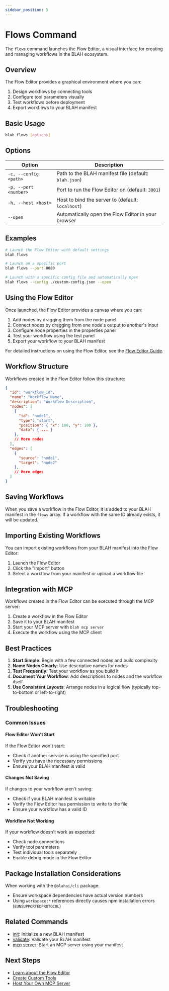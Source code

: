 ```yaml
---
sidebar_position: 5
---
```


# Flows Command

The `flows` command launches the Flow Editor, a visual interface for creating and managing workflows in the BLAH ecosystem.

## Overview

The Flow Editor provides a graphical environment where you can:

1. Design workflows by connecting tools
2. Configure tool parameters visually
3. Test workflows before deployment
4. Export workflows to your BLAH manifest

## Basic Usage

```bash
blah flows [options]
```

## Options

| Option | Description |
|--------|-------------|
| `-c, --config <path>` | Path to the BLAH manifest file (default: `blah.json`) |
| `-p, --port <number>` | Port to run the Flow Editor on (default: `3001`) |
| `-h, --host <host>` | Host to bind the server to (default: `localhost`) |
| `--open` | Automatically open the Flow Editor in your browser |

## Examples

```bash
# Launch the Flow Editor with default settings
blah flows

# Launch on a specific port
blah flows --port 8080

# Launch with a specific config file and automatically open
blah flows --config ./custom-config.json --open
```

## Using the Flow Editor

Once launched, the Flow Editor provides a canvas where you can:

1. Add nodes by dragging them from the node panel
2. Connect nodes by dragging from one node's output to another's input
3. Configure node properties in the properties panel
4. Test your workflow using the test panel
5. Export your workflow to your BLAH manifest

For detailed instructions on using the Flow Editor, see the [Flow Editor Guide](../guides/flow-editor.md).

## Workflow Structure

Workflows created in the Flow Editor follow this structure:

```json
{
  "id": "workflow_id",
  "name": "Workflow Name",
  "description": "Workflow Description",
  "nodes": [
    {
      "id": "node1",
      "type": "start",
      "position": { "x": 100, "y": 100 },
      "data": { ... }
    },
    // More nodes
  ],
  "edges": [
    {
      "source": "node1",
      "target": "node2"
    },
    // More edges
  ]
}
```

## Saving Workflows

When you save a workflow in the Flow Editor, it is added to your BLAH manifest in the `flows` array. If a workflow with the same ID already exists, it will be updated.

## Importing Existing Workflows

You can import existing workflows from your BLAH manifest into the Flow Editor:

1. Launch the Flow Editor
2. Click the "Import" button
3. Select a workflow from your manifest or upload a workflow file

## Integration with MCP

Workflows created in the Flow Editor can be executed through the MCP server:

1. Create a workflow in the Flow Editor
2. Save it to your BLAH manifest
3. Start your MCP server with `blah mcp server`
4. Execute the workflow using the MCP client

## Best Practices

1. **Start Simple**: Begin with a few connected nodes and build complexity
2. **Name Nodes Clearly**: Use descriptive names for nodes
3. **Test Frequently**: Test your workflow as you build it
4. **Document Your Workflow**: Add descriptions to nodes and the workflow itself
5. **Use Consistent Layouts**: Arrange nodes in a logical flow (typically top-to-bottom or left-to-right)

## Troubleshooting

### Common Issues

#### Flow Editor Won't Start

If the Flow Editor won't start:

- Check if another service is using the specified port
- Verify you have the necessary permissions
- Ensure your BLAH manifest is valid

#### Changes Not Saving

If changes to your workflow aren't saving:

- Check if your BLAH manifest is writable
- Verify the Flow Editor has permission to write to the file
- Ensure your workflow has a valid ID

#### Workflow Not Working

If your workflow doesn't work as expected:

- Check node connections
- Verify tool parameters
- Test individual tools separately
- Enable debug mode in the Flow Editor

## Package Installation Considerations

When working with the `@blahai/cli` package:

- Ensure workspace dependencies have actual version numbers
- Using `workspace:*` references directly causes npm installation errors (`EUNSUPPORTEDPROTOCOL`)

## Related Commands

- [init](./init-command.md): Initialize a new BLAH manifest
- [validate](./validate-command.md): Validate your BLAH manifest
- [mcp server](./mcp-command.md): Start an MCP server using your manifest

## Next Steps

- [Learn about the Flow Editor](../guides/flow-editor.md)
- [Create Custom Tools](../guides/creating-tools.md)
- [Host Your Own MCP Server](../guides/hosting.md)
